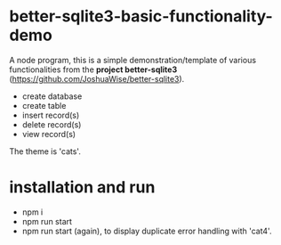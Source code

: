 # better-sqlite3-basic-functionality-demo

A node program, this is a simple demonstration/template of various functionalities from the **project better-sqlite3** (https://github.com/JoshuaWise/better-sqlite3). 

* create database
* create table
* insert record(s)
* delete record(s)
* view record(s)

The theme is 'cats'.

# installation and run 
* npm i
* npm run start
* npm run start (again), to display duplicate error handling with 'cat4'.
